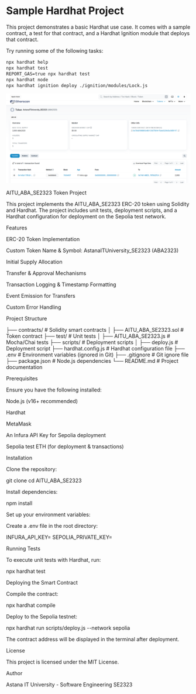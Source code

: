 # Sample Hardhat Project

This project demonstrates a basic Hardhat use case. It comes with a sample contract, a test for that contract, and a Hardhat Ignition module that deploys that contract.

Try running some of the following tasks:

```shell
npx hardhat help
npx hardhat test
REPORT_GAS=true npx hardhat test
npx hardhat node
npx hardhat ignition deploy ./ignition/modules/Lock.js
```
![alt text]({2570B768-222E-4481-B479-A05622BB4589}.png)


AITU_ABA_SE2323 Token Project

This project implements the AITU_ABA_SE2323 ERC-20 token using Solidity and Hardhat. The project includes unit tests, deployment scripts, and a Hardhat configuration for deployment on the Sepolia test network.

Features

ERC-20 Token Implementation

Custom Token Name & Symbol: AstanaITUniversity_SE2323 (ABA2323)

Initial Supply Allocation

Transfer & Approval Mechanisms

Transaction Logging & Timestamp Formatting

Event Emission for Transfers

Custom Error Handling

Project Structure

├── contracts/                 # Solidity smart contracts
│   ├── AITU_ABA_SE2323.sol    # Token contract
├── test/                      # Unit tests
│   ├── AITU_ABA_SE2323.js     # Mocha/Chai tests
├── scripts/                   # Deployment scripts
│   ├── deploy.js              # Deployment script
├── hardhat.config.js          # Hardhat configuration file
├── .env                       # Environment variables (ignored in Git)
├── .gitignore                 # Git ignore file
├── package.json               # Node.js dependencies
└── README.md                  # Project documentation

Prerequisites

Ensure you have the following installed:

Node.js (v16+ recommended)

Hardhat

MetaMask

An Infura API Key for Sepolia deployment

Sepolia test ETH (for deployment & transactions)

Installation

Clone the repository:

git clone <repository-url>
cd AITU_ABA_SE2323

Install dependencies:

npm install

Set up your environment variables:

Create a .env file in the root directory:

INFURA_API_KEY=<your-infura-api-key>
SEPOLIA_PRIVATE_KEY=<your-private-key>

Running Tests

To execute unit tests with Hardhat, run:

npx hardhat test

Deploying the Smart Contract

Compile the contract:

npx hardhat compile

Deploy to the Sepolia testnet:

npx hardhat run scripts/deploy.js --network sepolia

The contract address will be displayed in the terminal after deployment.

License

This project is licensed under the MIT License.

Author

Astana IT University - Software Engineering SE2323
